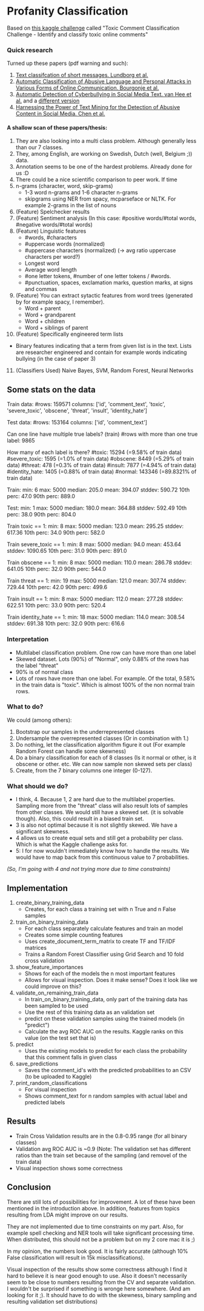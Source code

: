 # Profanity Classification
Based on [this kaggle challenge](https://www.kaggle.com/c/jigsaw-toxic-comment-classification-challenge/data) called "Toxic Comment Classification Challenge - Identify and classify toxic online comments"

### Quick research
Turned up these papers (pdf warning and such):
1. [Text classifcation of short messages. Lundborg et al.](http://lup.lub.lu.se/luur/download?func=downloadFile&recordOId=8928009&fileOId=8928011)
2. [Automatic Classification of Abusive Language and Personal Attacks in Various Forms of Online Communication. Bourgonje et al.](https://link.springer.com/content/pdf/10.1007%2F978-3-319-73706-5_15.pdf)
3. [Automatic Detection of Cyberbullying in Social Media Text. van Hee et al.](https://arxiv.org/pdf/1801.05617.pdf) and a [different version](https://biblio.ugent.be/publication/6969774/file/6969839.pdf)
4. [Harnessing the Power of Text Mining for the Detection of Abusive Content in Social Media. Chen et al.](https://arrow.dit.ie/cgi/viewcontent.cgi?referer=https://scholar.google.nl/scholar?as_ylo=2014&q=profanity+text+classification&hl=en&as_sdt=0,5&httpsredir=1&article=1196&context=scschcomcon)

#### A  shallow scan of these papers/thesis:
1. They are also looking into a multi class problem. Although generally less than our 7 classes.
2. They, among English, are working on Swedish, Dutch (well, Belgium ;)) data.
3. Annotation seems to be one of the hardest problems. Already done for us :D
4. There could be a nice scientific comparison to peer work. If time
5. n-grams (character, word, skip-grams)
   - 1-3 word n-grams and 1-6 character n-grams
   - skipgrams using NER from spacy, mcparseface or NLTK. For example 2-grams in the list of nouns 
6. (Feature) Spelchecker results
7. (Feature) Sentiment analysis (In this case: #positive words/#total words, #negative words/#total words)
8. (Feature) Linguistic features
   - #words, #characters
   - #uppercase words (normalized)
   - #uppercase characters (normalized) (-> avg ratio uppercase characters per word?)
   - Longest word
   - Average word length
   - #one letter tokens, #number of one letter tokens / #words.
   - #punctuation, spaces, exclamation marks, question marks, at signs and commas
9. (Feature) You can extract sytactic features from word trees (generated by for example spacy, I remember).
   - Word + parent
   - Word + grandparent
   - Word + children
   - Word + siblings of parent
10. (Feature) Specifically engineered term lists
   - Binary features indicating that a term from given list is in the text. Lists are researcher engineered and contain for example words indicating bullying (in the case of paper 3)
11. (Classifiers Used) Naive Bayes, SVM, Random Forest, Neural Networks

## Some stats on the data
Train data:
   #rows: 159571
   columns: ['id', 'comment_text', 'toxic', 'severe_toxic', 'obscene', 'threat', 'insult', 'identity_hate']

Test data:
   #rows: 153164
   columns: ['id', 'comment_text']

Can one line have multiple true labels? (train)
   #rows with more than one true label: 9865

How many of each label is there?
   #toxic:  15294 (=9.58% of train data)
   #severe_toxic: 1595  (=1.0% of train data)
   #obscene:   8449  (=5.29% of train data)
   #threat: 478   (=0.3% of train data)
   #insult: 7877  (=4.94% of train data)
   #identity_hate:   1405  (=0.88% of train data)
   #normal: 143346   (=89.8321% of train data)

Train:
   min:  6
   max:  5000
   median:  205.0
   mean: 394.07
   stddev:  590.72
   10th perc:  47.0
   90th perc:  889.0

Test:
   min:  1
   max:  5000
   median:  180.0
   mean: 364.88
   stddev:  592.49
   10th perc:  38.0
   90th perc:  804.0

Train toxic == 1:
   min:  8
   max:  5000
   median:  123.0
   mean: 295.25
   stddev:  617.36
   10th perc:  34.0
   90th perc:  582.0

Train severe_toxic == 1:
   min:  8
   max:  5000
   median:  94.0
   mean: 453.64
   stddev:  1090.65
   10th perc:  31.0
   90th perc:  891.0

Train obscene == 1:
   min:  8
   max:  5000
   median:  110.0
   mean: 286.78
   stddev:  641.05
   10th perc:  32.0
   90th perc:  544.0

Train threat == 1:
   min:  19
   max:  5000
   median:  121.0
   mean: 307.74
   stddev:  729.44
   10th perc:  42.0
   90th perc:  499.6

Train insult == 1:
   min:  8
   max:  5000
   median:  112.0
   mean: 277.28
   stddev:  622.51
   10th perc:  33.0
   90th perc:  520.4

Train identity_hate == 1:
   min:  18
   max:  5000
   median:  114.0
   mean: 308.54
   stddev:  691.38
   10th perc:  32.0
   90th perc:  616.6

### Interpretation
- Multilabel classification problem. One row can have more than one label
- Skewed dataset. Lots (90%) of "Normal", only 0.88% of the rows has the label "threat" 
- 90% is of normal class
- Lots of rows have more than one label. For example. Of the total, 9.58% in the train data is "toxic". Which is almost 100% of the non normal train rows.

### What to do?
We could (among others):
1. Bootstrap our samples in the underrepresented classes
2. Undersample the overrepresented classes (Or in combination with 1.)
3. Do nothing, let the classification algorithm figure it out (For example Random Forest can handle some skewness)
4. Do a binary classification for each of 8 classes (Is it normal or other, is it obscene or other. etc. We can now sample non skewed sets per class)
5. Create, from the 7 binary columns one integer (0-127). 

### What should we do?
- I think, 4. Because 1, 2 are hard due to the multilabel properties. Sampling more from the "threat" class will also result lots of samples from other classes. We would still have a skewed set. (it is solvable though). Also, this could result in a biased train set.
- 3 is also not optimal because it is not slightly skewed. We have a significant skewness. 
- 4 allows us to create equal sets and still get a probability per class. Which is what the Kaggle challenge asks for.
- 5: I for now wouldn't immediately know how to handle the results. We would have to map back from this continuous value to 7 probabilities.

_(So, I'm going with 4 and not trying more due to time constraints)_

## Implementation

1. create_binary_training_data
   - Creates, for each class a training set with n True and n False samples
2. train_on_binary_training_data 
   - For each class separately calculate features and train an model
   - Creates some simple counting features
   - Uses create_document_term_matrix to create TF and TF/IDF matrices
   - Trains a Random Forest Classifier using Grid Search and 10 fold cross validation
3. show_feature_importances
   - Shows for each of the models the n most important features
   - Allows for visual inspection. Does it make sense? Does it look like we could improve on this? 
4. validate_on_remaining_train_data
   - In train_on_binary_training_data, only part of the training data has been sampled to be used
   - Use the rest of this training data as an validation set
   - predict on these validation samples using the trained models (in "predict")
   - Calculate the avg ROC AUC on the results. Kaggle ranks on this value (on the test set that is)
5. predict
   - Uses the existing models to predict for each class the probability that this comment falls in given class
6. save_predictions
   - Saves the comment_id's with the predicted probabilities to an CSV (to be uploaded to Kaggle)
7. print_random_classifications
   - For visual inspection
   - Shows comment_text for n random samples with actual label and predicted labels

## Results
- Train Cross Validation results are in the 0.8-0.95 range (for all binary classes)
- Validation avg ROC AUC is ~0.9 (Note: The validation set has different ratios than the train set because of the sampling (and removel of the train data)
- Visual inspection shows some correctness

## Conclusion
There are still lots of possibilities for improvement. 
A lot of these have been mentioned in the introduction above.
In addition, features from topics resulting from LDA might improve on our results.

They are not implemented due to time constraints on my part. 
Also, for example spell checking and NER tools will take significant processing time. 
When distributed, this should not be a problem but on my 2 core mac it is ;)

In my opinion, the numbers look good. It is fairly accurate (although 10% False classification will result in 15k misclassifications).

Visual inspection of the results show some correctness although I find it hard to believe it is near good enough to use. Also it doesn't necessarily seem to be close to numbers resulting from the CV and separate validation. I wouldn't be surprised if something is wronge here somewhere. (And am looking for it ;). It should have to do with the skewness, binary sampling and resulting validation set distributions)